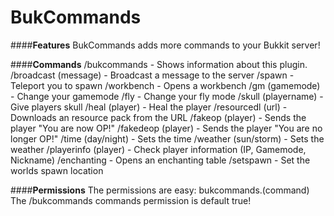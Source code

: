 BukCommands
==========

####**Features**
BukCommands adds more commands to your Bukkit server!

####**Commands**
/bukcommands - Shows information about this plugin.
/broadcast (message) - Broadcast a message to the server
/spawn - Teleport you to spawn
/workbench - Opens a workbench
/gm (gamemode) - Change your gamemode
/fly - Change your fly mode
/skull (playername) - Give players skull
/heal (player) - Heal the player
/resourcedl (url) - Downloads an resource pack from the URL
/fakeop (player) - Sends the player "You are now OP!"
/fakedeop (player) - Sends the player "You are no longer OP!"
/time (day/night) - Sets the time
/weather (sun/storm) - Sets the weather
/playerinfo (player) - Check player information (IP, Gamemode, Nickname)
/enchanting - Opens an enchanting table
/setspawn - Set the worlds spawn location

####**Permissions**
The permissions are easy: bukcommands.(command)
The /bukcommands commands permission is default true!
